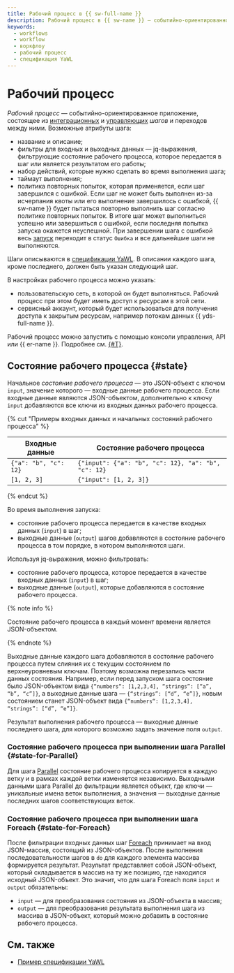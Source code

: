 ```yaml
---
title: Рабочий процесс в {{ sw-full-name }}
description: Рабочий процесс в {{ sw-name }} — событийно-ориентированное приложение, состоящее из шагов и переходов между ними.
keywords:
  - workflows
  - workflow
  - воркфлоу
  - рабочий процесс
  - спецификация YaWL
---
```


# Рабочий процесс

_Рабочий процесс_ — событийно-ориентированное приложение, состоящее из [интеграционных](yawl/index.md#integration-steps) и [управляющих](yawl/index.md#management-steps) _шагов_ и переходов между ними. Возможные атрибуты шага:

* название и описание;
* фильтры для входных и выходных данных — jq-выражения, фильтрующие состояние рабочего процесса, которое передается в шаг или является результатом его работы;
* набор действий, которые нужно сделать во время выполнения шага;
* таймаут выполнения;
* политика повторных попыток, которая применяется, если шаг завершился с ошибкой. Если шаг не может быть выполнен из-за исчерпания квоты или его выполнение завершилось с ошибкой, {{ sw-name }} будет пытаться повторно выполнить шаг согласно политике повторных попыток. В итоге шаг может выполниться успешно или завершиться с ошибкой, если последняя попытка запуска окажется неуспешной. При завершении шага с ошибкой весь [запуск](execution.md) переходит в статус `Ошибка` и все дальнейшие шаги не выполняются.

Шаги описываются в [спецификации YaWL](yawl/index.md). В описании каждого шага, кроме последнего, должен быть указан следующий шаг.

В настройках рабочего процесса можно указать:
* пользовательскую сеть, в которой он будет выполняться. Рабочий процесс при этом будет иметь доступ к ресурсам в этой сети.
* сервисный аккаунт, который будет использоваться для получения доступа к закрытым ресурсам, например потокам данных {{ yds-full-name }}.

Рабочий процесс можно запустить с помощью консоли управления, API или {{ er-name }}. Подробнее см. [{#T}](execution.md).

## Состояние рабочего процесса {#state}

Начальное _состояние рабочего процесса_ — это JSON-объект с ключом `input`, значение которого — входные данные рабочего процесса. Если входные данные являются JSON-объектом, дополнительно к ключу `input` добавляются все ключи из входных данных рабочего процесса.

{% cut "Примеры входных данных и начальных состояний рабочего процесса" %}

Входные данные | Состояние рабочего процесса
--- | ---
`{"a": "b", "c": 12}` | `{"input": {"a": "b", "c": 12}, "a": "b", "c": 12}`
`[1, 2, 3]` | `{"input": [1, 2, 3]}`

{% endcut %}

Во время выполнения запуска:
* состояние рабочего процесса передается в качестве входных данных (`input`) в шаг;
* выходные данные (`output`) шагов добавляются в состояние рабочего процесса в том порядке, в котором выполняются шаги.

Используя jq-выражения, можно фильтровать:
* состояние рабочего процесса, которое передается в качестве входных данных (`input`) в шаг;
* выходные данные (`output`), которые добавляются в состояние рабочего процесса.

{% note info %}

Состояние рабочего процесса в каждый момент времени является JSON-объектом.

{% endnote %}

Выходные данные каждого шага добавляются в состояние рабочего процесса путем слияния их с текущим состоянием по верхнеуровневым ключам. Поэтому возможна перезапись части данных состояния. Например, если перед запуском шага состояние было JSON-объектом вида `{“numbers“: [1,2,3,4], “strings”: [“a”, “b”, “c”]}`, а выходные данные шага — `{“strings”: [“d”, “e”]}`, новым состоянием станет JSON-объект вида `{“numbers“: [1,2,3,4], “strings”: [“d”, “e”]}`.

Результат выполнения рабочего процесса — выходные данные последнего шага, для которого возможно задать значение поля `output`. 

### Состояние рабочего процесса при выполнении шага Parallel {#state-for-Parallel}

Для шага [Parallel](yawl/management/parallel.md) состояние рабочего процесса копируется в каждую ветку и в рамках каждой ветки изменяется независимо. Выходными данными шага Parallel до фильтрации является объект, где ключи — уникальные имена веток выполнения, а значения — выходные данные последних шагов соответствующих веток.

### Состояние рабочего процесса при выполнении шага Foreach {#state-for-Foreach}

После фильтрации входных данных шаг [Foreach](yawl/management/foreach.md) принимает на вход JSON-массив, состоящий из JSON-объектов. После выполнения последовательности шагов в `do` для каждого элемента массива формируется результат. Результат представляет собой JSON-объект, который складывается в массив на ту же позицию, где находился исходный JSON-объект. Это значит, что для шага Foreach поля `input` и `output` обязательны:
* `input` — для преобразования состояния из JSON-объекта в массив;
* `output` — для преобразования результата выполнения шага из массива в JSON-объект, который можно добавить в состояние рабочего процесса.

## См. также

* [Пример спецификации YaWL](yawl/index.md#spec-example)
